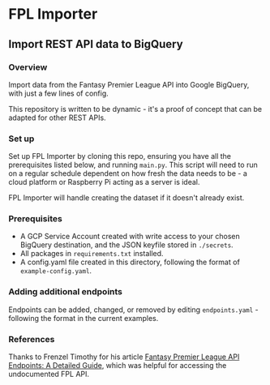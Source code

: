 # FPL Importer
## Import REST API data to BigQuery

### Overview

Import data from the Fantasy Premier League API into Google BigQuery, with just a few lines of config.

This repository is written to be dynamic - it's a proof of concept that can be adapted for other REST APIs.

### Set up

Set up FPL Importer by cloning this repo, ensuring you have all the prerequisites listed below, and running `main.py`. This script will need to run on a regular schedule dependent on how fresh the data needs to be - a cloud platform or Raspberry Pi acting as a server is ideal.

FPL Importer will handle creating the dataset if it doesn't already exist.

### Prerequisites

* A GCP Service Account created with write access to your chosen BigQuery destination, and the JSON keyfile stored in `./secrets`.
* All packages in `requirements.txt` installed.
* A config.yaml file created in this directory, following the format of `example-config.yaml`.

### Adding additional endpoints

Endpoints can be added, changed, or removed by editing `endpoints.yaml` - following the format in the current examples.

### References
Thanks to Frenzel Timothy for his article [Fantasy Premier League API Endpoints: A Detailed Guide](https://medium.com/@frenzelts/fantasy-premier-league-api-endpoints-a-detailed-guide-acbd5598eb19), which was helpful for accessing the undocumented FPL API.
